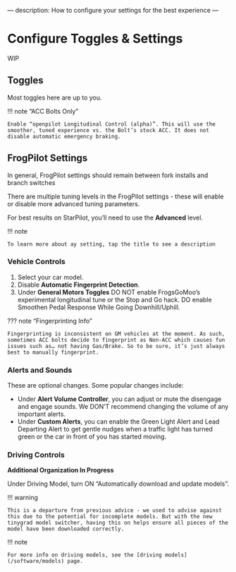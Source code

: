 —
description: How to configure your settings for the best experience
—

# Configure Toggles & Settings

WIP

## Toggles

Most toggles here are up to you.

!!! note “ACC Bolts Only”
    
    Enable “openpilot Longitudinal Control (alpha)”. This will use the smoother, tuned experience vs. the Bolt’s stock ACC. It does not disable automatic emergency braking.
    
## FrogPilot Settings

In general, FrogPilot settings should remain between fork installs and branch switches

There are multiple tuning levels in the FrogPilot settings - these will enable or disable more advanced tuning parameters.

For best results on StarPilot, you’ll need to use the **Advanced** level. 

!!! note

    To learn more about ay setting, tap the title to see a description
    
### Vehicle Controls

1. Select your car model.
2. Disable **Automatic Fingerprint Detection**.
3. Under **General Motors Toggles** DO NOT enable FrogsGoMoo’s experimental longitudinal tune or the Stop and Go hack. DO enable Smoothen Pedal Response While Going Downhill/Uphill.

??? note “Fingerprinting Info”

    Fingerprinting is inconsistent on GM vehicles at the moment. As such, sometimes ACC bolts decide to fingerprint as Non-ACC which causes fun issues such as… not having Gas/Brake. So to be sure, it’s just always best to manually fingerprint.

### Alerts and Sounds
These are optional changes. Some popular changes include:

* Under **Alert Volume Controller**, you can adjust or mute the disengage and engage sounds. We DON’T recommend changing the volume of any important alerts. 
* Under **Custom Alerts**, you can enable the Green Light Alert and Lead Departing Alert to get gentle nudges when a traffic light has turned green or the car in front of you has started moving.

### Driving Controls

**Additional Organization In Progress**

Under Driving Model, turn ON “Automatically download and update models”.

!!! warning

    This is a departure from previous advice - we used to advise against this due to the potential for incomplete models. But with the new tinygrad model switcher, having this on helps ensure all pieces of the model have been downloaded correctly.

!!! note

    For more info on driving models, see the [driving models](/software/models) page. 
    
  